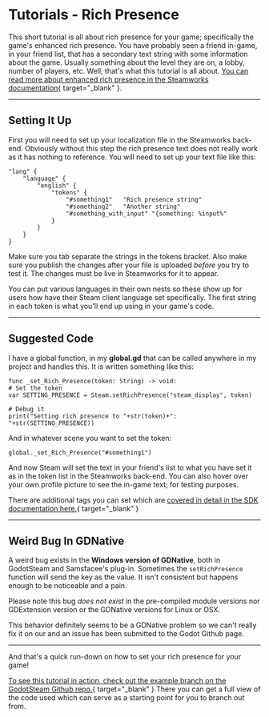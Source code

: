 # Tutorials - Rich Presence

This short tutorial is all about rich presence for your game; specifically the game's enhanced rich presence.  You have probably seen a friend in-game, in your friend list, that has a secondary text string with some information about the game.  Usually something about the level they are on, a lobby, number of players, etc.  Well, that's what this tutorial is all about.  [You can read more about enhanced rich presence in the Steamworks documentation](https://partner.steamgames.com/doc/features/enhancedrichpresence){ target="_blank" }.

---

## Setting It Up

First you will need to set up your localization file in the Steamworks back-end.  Obviously without this step the rich presence text does not really work as it has nothing to reference.  You will need to set up your text file like this:

````
"lang" {
	"language" {
		"english" {
			"tokens" {
				"#something1"	"Rich presence string"
				"#something2"	"Another string"
				"#something_with_input"	"{something: %input%"
			}
		}
	}
}
````

Make sure you tab separate the strings in the tokens bracket. Also make sure you publish the changes after your file is uploaded _before_ you try to test it.  The changes must be live in Steamworks for it to appear.

You can put various languages in their own nests so these show up for users how have their Steam client language set specifically. The first string in each token is what you'll end up using in your game's code.

---

## Suggested Code

I have a global function, in my **global.gd** that can be called anywhere in my project and handles this.  It is written something like this:

````
func _set_Rich_Presence(token: String) -> void:
# Set the token
var SETTING_PRESENCE = Steam.setRichPresence("steam_display", token)

# Debug it
print("Setting rich presence to "+str(token)+": "+str(SETTING_PRESENCE))
````

And in whatever scene you want to set the token:

````
global._set_Rich_Presence("#something1")
````

And now Steam will set the text in your friend's list to what you have set it as in the token list in the Steamworks back-end. You can also hover over your own profile picture to see the in-game text; for testing purposes.

There are additional tags you can set which are [covered in detail in the SDK documentation here.](https://partner.steamgames.com/doc/api/ISteamFriends#SetRichPresence){ target="_blank" }

---

## Weird Bug In GDNative

A weird bug exists in the **Windows version of GDNative**, both in GodotSteam and Samsfacee's plug-in.  Sometimes the `setRichPresence` function will send the key as the value.  It isn't consistent but happens enough to be noticeable and a pain.

Please note this bug *does not exist* in the pre-compiled module versions nor GDExtension version or the GDNative versions for Linux or OSX.

This behavior definitely seems to be a GDNative problem so we can't really fix it on our and an issue has been submitted to the Godot Github page.

---

And that's a quick run-down on how to set your rich presence for your game!

[To see this tutorial in action, check out the example branch on the GodotSteam Github repo.](https://github.com/CoaguCo-Industries/GodotSteam/tree/example){ target="_blank" } There you can get a full view of the code used which can serve as a starting point for you to branch out from.